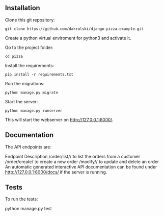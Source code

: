 ## Installation
Clone this git repository:
```
git clone https://github.com/dakrulski/django-pizza-example.git
```
Create a python virtual enviroment for python3 and activate it.

Go to the project folder:

```
cd pizza
```
Install the requirements:
```
pip install -r requirements.txt
```
Run the migrations:
```
python manage.py migrate
```
Start the server:
```
python manage.py runserver
```
This will start the webserver on http://127.0.0.1:8000/.

## Documentation
The API endpoints are:

Endpoint	Description
/order/list/<customer name>/	to list the orders from a customer
/order/create/	to create a new order
/modify/<pizza id>/	to update and delete an order
An automatic generated interactive API documentation can be found under http://127.0.0.1:8000/docs/ if the server is running.

## Tests
To run the tests:

python manage.py test
